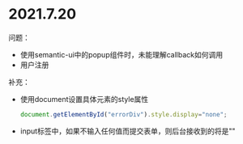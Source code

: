 # 2021.7.20
问题：
- 使用semantic-ui中的popup组件时，未能理解callback如何调用
- 用户注册

补充：
- 使用document设置具体元素的style属性
  ```javascript
  document.getElementById("errorDiv").style.display="none";
  ```
- input标签中，如果不输入任何值而提交表单，则后台接收到的将是""